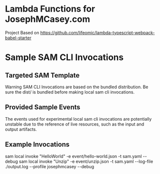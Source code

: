 # Lambda Functions for JosephMCasey.com

Project Based on https://github.com/lifeomic/lambda-typescript-webpack-babel-starter

# Sample SAM CLI Invocations

## Targeted SAM Template

Warning SAM CLI Invocations are based on the bundled distribution. Be sure the dist/ is bundled before making local sam cli invocations.

## Provided Sample Events

The events used for experimental local sam cli invocations are potentially unstable due to the reference of live resources,
such as the input and output artifacts.

## Example Invocations

sam local invoke "HelloWorld" -e event/hello-world.json  -t sam.yaml --debug
sam local invoke "Unzip" -e event/unzip.json  -t sam.yaml  --log-file ./output.log --profile josephmcasey --debug